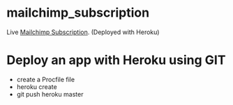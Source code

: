 # mailchimp_subscription

Live [Mailchimp Subscription](https://damp-dusk-93742.herokuapp.com/). (Deployed with Heroku)

# Deploy an app with Heroku using GIT
- create a Procfile file
- heroku create
- git push heroku master
